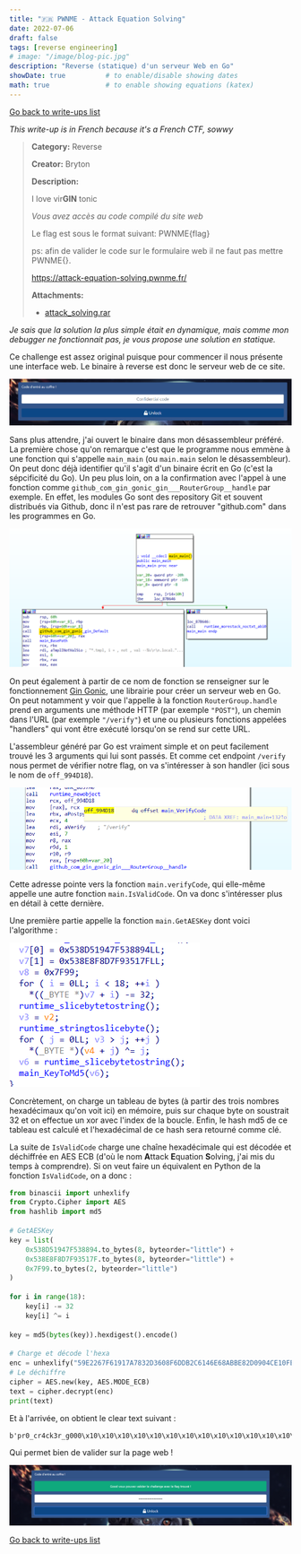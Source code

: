 ```yaml
---
title: "🇫🇷 PWNME - Attack Equation Solving"
date: 2022-07-06
draft: false
tags: [reverse engineering]
# image: "/image/blog-pic.jpg"
description: "Reverse (statique) d'un serveur Web en Go"
showDate: true          # to enable/disable showing dates
math: true              # to enable showing equations (katex)
---
```


[Go back to write-ups list](../)

*This write-up is in French because it's a French CTF, sowwy*

> **Category:** Reverse
> 
> **Creator:** Bryton
> 
> **Description:**
> 
> I love vir**GIN** tonic
>
> *Vous avez accès au code compilé du site web*
>
> Le flag est sous le format suivant: PWNME{flag}
>
> ps: afin de valider le code sur le formulaire web il ne faut pas mettre PWNME{}.
>
> https://attack-equation-solving.pwnme.fr/
>
> **Attachments:**
> - [attack_solving.rar](/files/pwnme22/attack_solving.rar)

*Je sais que la solution la plus simple était en dynamique, mais comme mon debugger ne fonctionnait pas, je vous propose une solution en statique.*

Ce challenge est assez original puisque pour commencer il nous présente une interface web. Le binaire à reverse est donc le serveur web de ce site.

![Page web](/image/pwnme22/aes_web.png)

Sans plus attendre, j'ai ouvert le binaire dans mon désassembleur préféré. La première chose qu'on remarque c'est que le programme nous emmène à une fonction qui s'appelle `main_main` (ou `main.main` selon le désassembleur). On peut donc déjà identifier qu'il s'agit d'un binaire écrit en Go (c'est la sépcificité du Go). Un peu plus loin, on a la confirmation avec l'appel à une fonction comme `github_com_gin_gonic_gin___RouterGroup__handle` par exemple. En effet, les modules Go sont des repository Git et souvent distribués via Github, donc il n'est pas rare de retrouver "github.com" dans les programmes en Go.

![C'est du Go !](/image/pwnme22/aes_main.png)

On peut également à partir de ce nom de fonction se renseigner sur le fonctionnement [Gin Gonic](https://github.com/gin-gonic/gin), une librairie pour créer un serveur web en Go. On peut notamment y voir que l'appelle à la fonction `RouterGroup.handle` prend en arguments une méthode HTTP (par exemple `"POST"`), un chemin dans l'URL (par exemple `"/verify"`) et une ou plusieurs fonctions appelées "handlers" qui vont être exécuté lorsqu'on se rend sur cette URL.

L'assembleur généré par Go est vraiment simple et on peut facilement trouvé les 3 arguments qui lui sont passés. Et comme cet endpoint `/verify` nous permet de vérifier notre flag, on va s'intéresser à son handler (ici sous le nom de `off_994D18`).

![C'est du Go !](/image/pwnme22/aes_handler.png)

Cette adresse pointe vers la fonction `main.verifyCode`, qui elle-même appelle une autre fonction `main.IsValidCode`. On va donc s'intéresser plus en détail à cette dernière.

Une première partie appelle la fonction `main.GetAESKey` dont voici l'algorithme :

![C'est du Go !](/image/pwnme22/aes_key.png)

Concrètement, on charge un tableau de bytes (à partir des trois nombres hexadécimaux qu'on voit ici) en mémoire, puis sur chaque byte on soustrait 32 et on effectue un xor avec l'index de la boucle. Enfin, le hash md5 de ce tableau est calculé et l'hexadécimal de ce hash sera retourné comme clé.

La suite de `IsValidCode` charge une chaîne hexadécimale qui est décodée et déchiffrée en AES ECB (d'où le nom **A**ttack **E**quation **S**olving, j'ai mis du temps à comprendre). Si on veut faire un équivalent en Python de la fonction `IsValidCode`, on a donc :

```py
from binascii import unhexlify
from Crypto.Cipher import AES
from hashlib import md5

# GetAESKey
key = list(
    0x538D51947F538894.to_bytes(8, byteorder="little") +
    0x538E8F8D7F93517F.to_bytes(8, byteorder="little") +
    0x7F99.to_bytes(2, byteorder="little")
)

for i in range(18):
    key[i] -= 32
    key[i] ^= i

key = md5(bytes(key)).hexdigest().encode()

# Charge et décode l'hexa
enc = unhexlify("59E2267F61917A7832D3608F6DDB2C6146E68ABBE82D0904CE10FE27BEBE4A54")
# Le déchiffre
cipher = AES.new(key, AES.MODE_ECB)
text = cipher.decrypt(enc)
print(text)
```

Et à l'arrivée, on obtient le clear text suivant :

```
b'pr0_cr4ck3r_g000\x10\x10\x10\x10\x10\x10\x10\x10\x10\x10\x10\x10\x10\x10\x10\x10'
```

Qui permet bien de valider sur la page web !

![Verification input](/image/pwnme22/aes_yay.png)

[Go back to write-ups list](../)